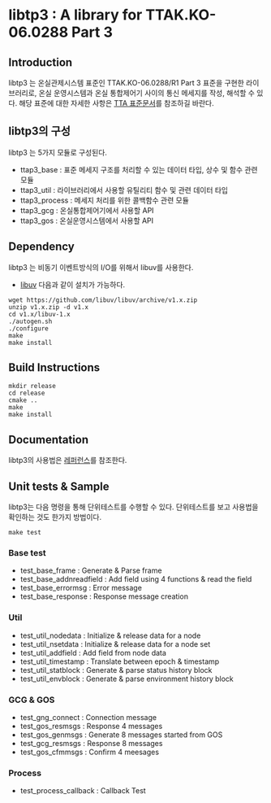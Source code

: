 # libtp3 : A library for TTAK.KO-06.0288 Part 3

## Introduction

libtp3 는 온실관제시스템 표준인 TTAK.KO-06.0288/R1 Part 3 표준을 구현한 라이브러리로, 온실 운영시스템과 온실 통합제어기 사이의 통신 메세지를 작성, 해석할 수 있다. 해당 표준에 대한 자세한 사항은 [TTA 표준문서](http://www.tta.or.kr/data/ttas_view.jsp?rn=1&pk_num=TTAK.KO-06.0288-Part3)를 참조하길 바란다.


## libtp3의 구성
libtp3 는 5가지 모듈로 구성된다.
 - ttap3_base : 표준 메세지 구조를 처리할 수 있는 데이터 타입, 상수 및 함수 관련 모듈
 - ttap3_util : 라이브러리에서 사용할 유틸리티 함수 및 관련 데이터 타입
 - ttap3_process : 메세지 처리를 위한 콜백함수 관련 모듈 
 - ttap3_gcg : 온실통합제어기에서 사용할 API
 - ttap3_gos : 온실운영시스템에서 사용할 API

## Dependency
libtp3 는 비동기 이벤트방식의 I/O를 위해서 libuv를 사용한다.
* [libuv](https://github.com/libuv/libuv)
다음과 같이 설치가 가능하다.
```
wget https://github.com/libuv/libuv/archive/v1.x.zip
unzip v1.x.zip -d v1.x
cd v1.x/libuv-1.x
./autogen.sh
./configure
make
make install
```

## Build Instructions

```
mkdir release
cd release
cmake ..
make
make install
```

## Documentation
libtp3의 사용법은 [레퍼런스](https://ezfarm-farmcloud.github.io/libtp3/)를 참조한다.

## Unit tests & Sample
libtp3는 다음 명령을 통해 단위테스트를 수행할 수 있다.
단위테스트를 보고 사용법을 확인하는 것도 한가지 방법이다.

```
make test
```

### Base test 
 - test_base_frame : Generate & Parse frame
 - test_base_addnreadfield : Add field using 4 functions & read the field
 - test_base_errormsg : Error message
 - test_base_response : Response message creation

### Util
 - test_util_nodedata : Initialize & release data for a node
 - test_util_nsetdata : Initialize & release data for a node set
 - test_util_addfield : Add field from node data
 - test_util_timestamp : Translate between epoch & timestamp
 - test_util_statblock : Generate & parse status history block
 - test_util_envblock : Generate & parse environment history block

### GCG & GOS
 - test_gng_connect : Connection message
 - test_gos_resmsgs : Response 4 messages
 - test_gos_genmsgs : Generate 8 messages started from GOS
 - test_gcg_resmsgs : Response 8 messages
 - test_gos_cfmmsgs : Confirm 4 meesages

### Process
 - test_process_callback : Callback Test


